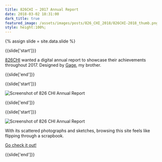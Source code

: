 ```yaml
---
title: 826CHI — 2017 Annual Report
date: 2018-03-02 18:31:00
dark_title: true
featured_image: /assets/images/posts/826_CHI_2018/826CHI-2018_thumb.png
style: height:100%;
---
```

{% assign slide = site.data.slide %}


{{slide['start']}}

<a href='http://826chi.org' target='_blank'>826CHI</a> wanted a digital annual report to showcase their achievements throughout 2017. Designed by <a href='http://gagesalzano.com' target='_blank'>Gage</a>, my brother.

{{slide['end']}}

{{slide['start']}}

<div style='padding-top:0' ><img alt='Screenshot of 826 CHI Annual Report' src='{{ site.url }}/assets/images/posts/826_CHI_2018/826-1.png'></div>

{{slide['end']}}

{{slide['start']}}

<div style='padding-top:0' ><img alt='Screenshot of 826 CHI Annual Report' src='{{ site.url }}/assets/images/posts/826_CHI_2018/826-2.png'></div>

With its scattered photographs and sketches, browsing this site feels like flipping through a scrapbook.

<a class='link-button-2' href='https://jaredsalzano.com/sites/826chi-2017/index.html' target='_blank'>Go check it out!</a>

{{slide['end']}}
